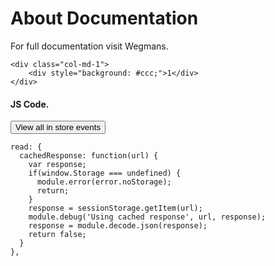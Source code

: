 # About Documentation

For full documentation visit Wegmans.

	<div class="col-md-1">
        <div style="background: #ccc;">1</div>
    </div>

#### JS Code.

<button class="ui slate-gray button">View all in store events</button>   


	read: {
      cachedResponse: function(url) {
        var response;
        if(window.Storage === undefined) {
          module.error(error.noStorage);
          return;
        }
        response = sessionStorage.getItem(url);
        module.debug('Using cached response', url, response);
        response = module.decode.json(response);
        return false;
      }
    },	